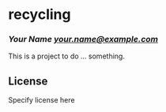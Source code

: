 # recycling
### _Your Name <your.name@example.com>_

This is a project to do ... something.

## License

Specify license here

